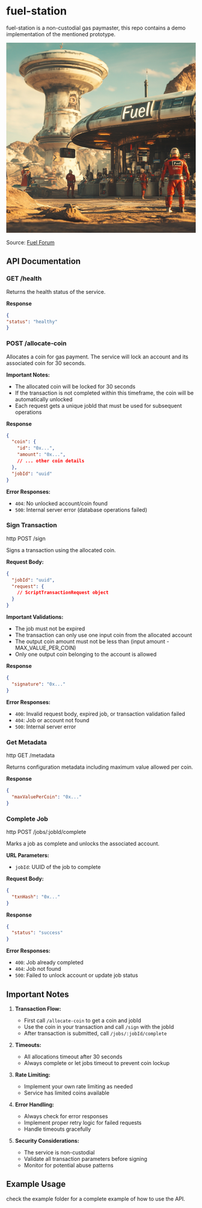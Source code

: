 # fuel-station

fuel-station is a non-custodial gas paymaster, this repo contains a demo implementation of the mentioned prototype.

![alt text](./assets/image.png)

Source: [Fuel Forum](https://forum.fuel.network/t/fuel-station-gas-paymaster-on-fuel/7078)

## API Documentation

### GET /health

Returns the health status of the service.

**Response**

```json
{
"status": "healthy"
}
```

### POST /allocate-coin

Allocates a coin for gas payment. The service will lock an account and its associated coin for 30 seconds.

**Important Notes:**
- The allocated coin will be locked for 30 seconds
- If the transaction is not completed within this timeframe, the coin will be automatically unlocked
- Each request gets a unique jobId that must be used for subsequent operations

**Response**

```json
{
  "coin": {
    "id": "0x...",
    "amount": "0x...",
    // ... other coin details
  },
  "jobId": "uuid"
}
```

**Error Responses:**
- `404`: No unlocked account/coin found
- `500`: Internal server error (database operations failed)

### Sign Transaction

http
POST /sign

Signs a transaction using the allocated coin.

**Request Body:**

```json
{
  "jobId": "uuid",
  "request": {
    // ScriptTransactionRequest object
  }
}
```

**Important Validations:**
- The job must not be expired
- The transaction can only use one input coin from the allocated account
- The output coin amount must not be less than (input amount - MAX_VALUE_PER_COIN)
- Only one output coin belonging to the account is allowed

**Response**

```json
{
  "signature": "0x..."
}
```

**Error Responses:**
- `400`: Invalid request body, expired job, or transaction validation failed
- `404`: Job or account not found
- `500`: Internal server error

### Get Metadata

http
GET /metadata

Returns configuration metadata including maximum value allowed per coin.

**Response**

```json
{
  "maxValuePerCoin": "0x..."
}
```

### Complete Job

http
POST /jobs/:jobId/complete

Marks a job as complete and unlocks the associated account.

**URL Parameters:**
- `jobId`: UUID of the job to complete

**Request Body:**

```json
{
  "txnHash": "0x..."
}
```

**Response**

```json
{
  "status": "success"
}
```


**Error Responses:**
- `400`: Job already completed
- `404`: Job not found
- `500`: Failed to unlock account or update job status

## Important Notes

1. **Transaction Flow:**
   - First call `/allocate-coin` to get a coin and jobId
   - Use the coin in your transaction and call `/sign` with the jobId
   - After transaction is submitted, call `/jobs/:jobId/complete`

2. **Timeouts:**
   - All allocations timeout after 30 seconds
   - Always complete or let jobs timeout to prevent coin lockup

3. **Rate Limiting:**
   - Implement your own rate limiting as needed
   - Service has limited coins available

4. **Error Handling:**
   - Always check for error responses
   - Implement proper retry logic for failed requests
   - Handle timeouts gracefully

5. **Security Considerations:**
   - The service is non-custodial
   - Validate all transaction parameters before signing
   - Monitor for potential abuse patterns

## Example Usage

check the example folder for a complete example of how to use the API.